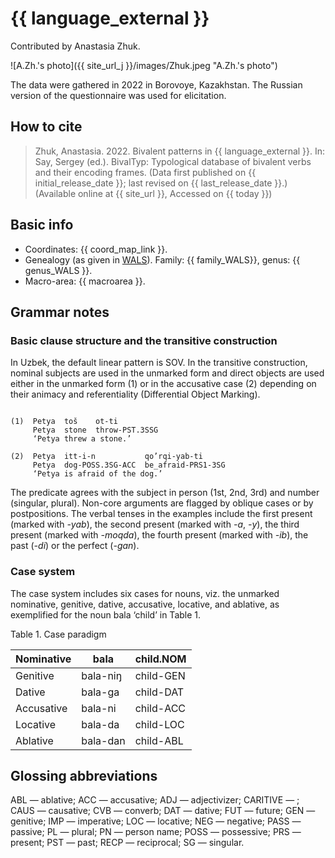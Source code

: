 # {{ language_external }}
Contributed by Anastasia Zhuk. 

![A.Zh.'s photo]({{ site_url_j }}/images/Zhuk.jpeg "A.Zh.'s photo")

The data were gathered in 2022 in Borovoye, Kazakhstan. The Russian version of the questionnaire was used for elicitation.

## How to cite
> Zhuk, Anastasia. 2022. Bivalent patterns in {{ language_external }}. 
> In: Say, Sergey (ed.). BivalTyp: 
> Typological database of bivalent verbs and their encoding frames. 
> (Data first published on {{ initial_release_date }}; last revised on {{ last_release_date }}.) 
> (Available online at {{ site_url }}, Accessed on {{ today }})

## Basic info
- Coordinates: {{ coord_map_link }}.
- Genealogy (as given in [WALS](https://wals.info/)). Family: {{ family_WALS}}, genus: {{ genus_WALS }}.
- Macro-area: {{ macroarea }}. 

## Grammar notes

### Basic clause structure and the transitive construction

In Uzbek, the default linear pattern is SOV. In the transitive construction, nominal subjects are used in the unmarked form and direct objects are used either in the unmarked form (1) or in the accusative case (2) depending on their animacy and referentiality (Differential Object Marking).

```

(1)  Petya  toš    ot-ti
     Petya  stone  throw-PST.3SSG
     ‘Petya threw a stone.’

(2)  Petya  itt-i-n           qo’rqi-yab-ti
     Petya  dog-POSS.3SG-ACC  be_afraid-PRS1-3SG
     ‘Petya is afraid of the dog.’

```

The predicate agrees with the subject in person (1st, 2nd, 3rd) and number (singular, plural). Non-core arguments are flagged by oblique cases or by postpositions. The verbal tenses in the examples include the first present (marked with *-yab*), the second present (marked with *-a*, *-y*), the third present (marked with *-moqda*), the fourth present (marked with *-ib*), the past (*-di*) or the perfect (*-gan*).

### Case system
The case system includes six cases for nouns, viz. the unmarked nominative, genitive, dative, accusative, locative, and ablative, as exemplified for the noun bala ‘child’ in Table 1.

Table 1. Case paradigm

<div class="before-table"></div>

|     Nominative    |     bala        |     child.NOM    |
|-------------------|-----------------|------------------|
|     Genitive      |     bala-niŋ    |     child-GEN    |
|     Dative        |     bala-ga     |     child-DAT    |
|     Accusative    |     bala-ni     |     child-ACC    |
|     Locative      |     bala-da     |     child-LOC    |
|     Ablative      |     bala-dan    |     child-ABL    |

## Glossing abbreviations

ABL — ablative; ACC — accusative; ADJ — adjectivizer; CARITIVE — ; CAUS — causative; CVB — converb; DAT — dative; FUT — future; GEN — genitive; IMP — imperative; LOC — locative; NEG — negative; PASS — passive; PL — plural; PN — person name; POSS — possessive; PRS — present; PST — past; RECP — reciprocal; SG — singular.
